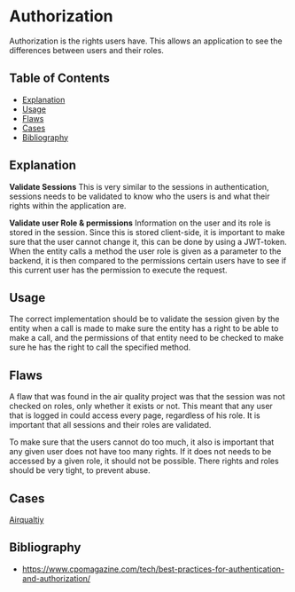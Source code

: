 # Authorization

Authorization is the rights users have. This allows an application to see the differences between users and their roles.

## Table of Contents

- [Explanation](#explanation)
- [Usage](#usage)
- [Flaws](#flaws)
- [Cases](#cases)
- [Bibliography](#bibliography)

## Explanation

**Validate Sessions**
This is very similar to the sessions in authentication, sessions needs to be validated to know who the users is and what their rights within the application are.

**Validate user Role & permissions**
Information on the user and its role is stored in the session. Since this is stored client-side, it is important to make sure that the user cannot change it, this can be done by using a JWT-token. When the entity calls a method the user role is given as a parameter to the backend, it is then compared to the permissions certain users have to see if this current user has the permission to execute the request.

## Usage

The correct implementation should be to validate the session given by the entity when a call is made to make sure the entity has a right to be able to make a call, and the permissions of that entity need to be checked to make sure he has the right to call the specified method.

## Flaws

A flaw that was found in the air quality project was that the session was not checked on roles, only whether it exists or not. This meant that any user that is logged in could access every page, regardless of his role. It is important that all sessions and their roles are validated.

To make sure that the users cannot do too much, it also is important that any given user does not have too many rights. If it does not needs to be accessed by a given role, it should not be possible. There rights and roles should be very tight, to prevent abuse.

## Cases

[Airqualtiy](cases/airquality#Vulnerabilities)

## Bibliography

- <https://www.cpomagazine.com/tech/best-practices-for-authentication-and-authorization/>
